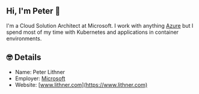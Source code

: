 <!--
**pelithne/pelithne** is a ✨ _special_ ✨ repository because its `README.md` (this file) appears on your GitHub profile.

Here are some ideas to get you started:

- 🔭 I’m currently working on ...
- 🌱 I’m currently learning ...
- 👯 I’m looking to collaborate on ...
- 🤔 I’m looking for help with ...
- 💬 Ask me about ...
- 📫 How to reach me: ...
- 😄 Pronouns: ...
- ⚡ Fun fact: ...
-->



## Hi, I'm Peter 👋

I'm a Cloud Solution Architect at Microsoft. I work with anything [Azure](https://www.azure.com) but I spend most of my time with Kubernetes and applications in container environments. 

## 🤓 Details

- Name: Peter Lithner 
- Employer: [Microsoft](https://www.microsoft.com)
- Website: [www.lithner.com](https://www.lithner.com)
